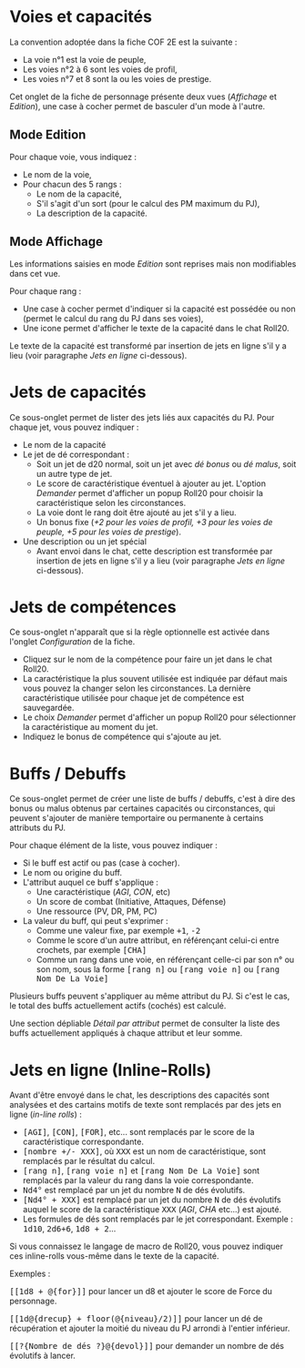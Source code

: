 # Voies et capacités

La convention adoptée dans la fiche COF 2E est la suivante :
- La voie n°1 est la voie de peuple,
- Les voies n°2 à 6 sont les voies de profil,
- Les voies n°7 et 8 sont la ou les voies de prestige.

Cet onglet de la fiche de personnage présente deux vues (_Affichage_ et _Edition_), une case à cocher permet de basculer d'un mode à l'autre.

## Mode Edition

Pour chaque voie, vous indiquez :
- Le nom de la voie,
- Pour chacun des 5 rangs :
  - Le nom de la capacité,
  - S'il s'agit d'un sort (pour le calcul des PM maximum du PJ),
  - La description de la capacité.

## Mode Affichage

Les informations saisies en mode _Edition_ sont reprises mais non modifiables dans cet vue.

Pour chaque rang :
- Une case à cocher permet d'indiquer si la capacité est possédée ou non (permet le calcul du rang du PJ dans ses voies),
- Une icone permet d'afficher le texte de la capacité dans le chat Roll20.

Le texte de la capacité est transformé par insertion de jets en ligne s'il y a lieu (voir paragraphe _Jets en ligne_ ci-dessous).

# Jets de capacités

Ce sous-onglet permet de lister des jets liés aux capacités du PJ. Pour chaque jet, vous pouvez indiquer :
- Le nom de la capacité
- Le jet de dé correspondant :
  - Soit un jet de d20 normal, soit un jet avec _dé bonus_ ou _dé malus_, soit un autre type de jet.
  - Le score de caractéristique éventuel à ajouter au jet. L'option _Demander_ permet d'afficher un popup Roll20 pour choisir la caractéristique selon les circonstances.
  - La voie dont le rang doit être ajouté au jet s'il y a lieu.
  - Un bonus fixe (_+2 pour les voies de profil, +3 pour les voies de peuple, +5 pour les voies de prestige_).
- Une description ou un jet spécial
  - Avant envoi dans le chat, cette description est transformée par insertion de jets en ligne s'il y a lieu (voir paragraphe _Jets en ligne_ ci-dessous).

# Jets de compétences

Ce sous-onglet n'apparaît que si la règle optionnelle est activée dans l'onglet _Configuration_ de la fiche.

- Cliquez sur le nom de la compétence pour faire un jet dans le chat Roll20.
- La caractéristique la plus souvent utilisée est indiquée par défaut mais vous pouvez la changer selon les circonstances. La dernière caractéristique utilisée pour chaque jet de compétence est sauvegardée.
- Le choix _Demander_ permet d'afficher un popup Roll20 pour sélectionner la caractéristique au moment du jet.
- Indiquez le bonus de compétence qui s'ajoute au jet.

# Buffs / Debuffs

Ce sous-onglet permet de créer une liste de buffs / debuffs, c'est à dire des bonus ou malus obtenus par certaines capacités ou circonstances, qui peuvent s'ajouter de manière temportaire ou permanente à certains attributs du PJ.

Pour chaque élément de la liste, vous pouvez indiquer :
- Si le buff est actif ou pas (case à cocher).
- Le nom ou origine du buff.
- L'attribut auquel ce buff s'applique :
  - Une caractéristique (_AGI_, _CON_, etc)
  - Un score de combat (Initiative, Attaques, Défense)
  - Une ressource (PV, DR, PM, PC)
- La valeur du buff, qui peut s'exprimer :
  - Comme une valeur fixe, par exemple <kbd>+1</kbd>, <kbd>-2</kbd>
  - Comme le score d'un autre attribut, en référençant celui-ci entre crochets, par exemple <kbd>[CHA]</kbd>
  - Comme un rang dans une voie, en référençant celle-ci par son n° ou son nom, sous la forme <kbd>[rang n]</kbd> ou <kbd>[rang voie n]</kbd> ou <kbd>[rang Nom De La Voie]</kbd>

Plusieurs buffs peuvent s'appliquer au même attribut du PJ. Si c'est le cas, le total des buffs actuellement actifs (cochés) est calculé.

Une section dépliable _Détail par attribut_ permet de consulter la liste des buffs actuellement appliqués à chaque attribut et leur somme.

# Jets en ligne (Inline-Rolls)

Avant d'être envoyé dans le chat, les descriptions des capacités sont analysées et des cartains motifs de texte sont remplacés par des jets en ligne (_in-line rolls_) :
- <kbd>[AGI]</kbd>, <kbd>[CON]</kbd>, <kbd>[FOR]</kbd>, etc... sont remplacés par le score de la caractéristique correspondante.
- <kbd>[nombre +/- XXX]</kbd>, où <kbd>XXX</kbd> est un nom de caractéristique, sont remplacés par le résultat du calcul.
- <kbd>[rang n]</kbd>, <kbd>[rang voie n]</kbd> et <kbd>[rang Nom De La Voie]</kbd> sont remplacés par la valeur du rang dans la voie correspondante.
- <kbd>Nd4°</kbd> est remplacé par un jet du nombre <kbd>N</kbd> de dés évolutifs.
- <kbd>[Nd4° + XXX]</kbd> est remplacé par un jet du nombre <kbd>N</kbd> de dés évolutifs auquel le score de la caractéristique <kbd>XXX</kbd> (_AGI_, _CHA_ etc...) est ajouté.
- Les formules de dés sont remplacés par le jet correspondant. Exemple : <kbd>1d10</kbd>, <kbd>2d6+6</kbd>, <kbd>1d8 + 2</kbd>...

Si vous connaissez le langage de macro de Roll20, vous pouvez indiquer ces inline-rolls vous-même dans le texte de la capacité.

Exemples : 

<kbd>[[1d8 + @{for}]]</kbd> pour lancer un d8 et ajouter le score de Force du personnage.

<kbd>[[1d@{drecup} + floor(@{niveau}/2)]]</kbd> pour lancer un dé de récupération et ajouter la moitié du niveau du PJ arrondi à l'entier inférieur.

<kbd>[[?{Nombre de dés ?}@{devol}]]</kbd> pour demander un nombre de dés évolutifs à lancer.
